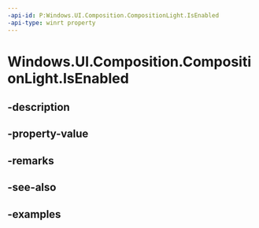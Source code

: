 ```yaml
---
-api-id: P:Windows.UI.Composition.CompositionLight.IsEnabled
-api-type: winrt property
---
```


<!-- Property syntax.
public bool IsEnabled { get;  set; }
-->

# Windows.UI.Composition.CompositionLight.IsEnabled

## -description

## -property-value

## -remarks

## -see-also

## -examples

